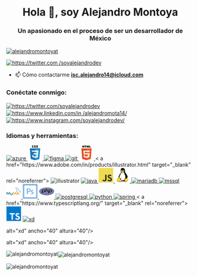 <h1 align="center">Hola 👋, soy Alejandro Montoya</h1>
<h3 align="center">Un apasionado en el proceso de ser un desarrollador de México</h3>

<p align="left" > <a href="https://github.com/ryo-ma/github-profile-trofeo"><img src="https://github-perfil-trofeo.vercel.app/?username=alejandromontoyat" alt ="alejandromontoyat" /></a> </p>

<p align="left"> <a href="https://twitter.com/https://twitter.com/soyalejandrodev" target="blank" ><img src="https://img.shields.io/twitter/follow/https://twitter.com/soyalejandrodev?logo=twitter&style=for-the-badge" alt="https://twitter.com /soyalejandrodev" /></a> </p>

- 📫 Cómo contactarme **isc.alejandro14@icloud.com**

<h3 align="left">Conéctate conmigo:</h3>
<p align="left">
<a href="https://twitter.com/https://twitter.com/soyalejandrodev" target="blank"><img align="center" src="https://raw.githubusercontent.com/rahuldkjain /github-profile-readme-generator/master/src/images/icons/Social/twitter.svg" alt="https://twitter.com/soyalejandrodev" height="30" width="40" /></ a>
<a href="https://linkedin.com/en/https://www.linkedin.com/en/alejandromota14/" target="blank"><img align="center" src="https: //raw.githubusercontent.com/rahuldkjain/github-profile-readme-generator/master/src/images/icons/Social/linked-in-alt.svg" alt="https://www.linkedin.com/in /alejandromota14/" alto="30" ancho="40" /></a>
<a href="https://instagram.com/https://www.instagram.com/soyalejandrodev/" target="blank"><img align="center" src="https://raw.githubusercontent. com/rahuldkjain/github-profile-readme-generator/master/src/images/icons/Social/instagram.svg" alt="https://www.instagram.com/soyalejandrodev/" height="30" width=" 40" /></a>
</p>

<h3 align="left">Idiomas y herramientas:</h3>
<p align="left"> <a href="https://azure.microsoft.com/en-in/" target="_blank" rel="noreferrer"> <img src="https://www. vectorlogo.zone/logos/microsoft_azure/microsoft_azure-icon.svg" alt="azure" width="40" height="40"/> </a> <a href="https://www.w3schools.com/ css/" target="_blank" rel="noreferrer"> <img src="https://raw.githubusercontent.com/devicons/devicon/master/icons/css3/css3-original-wordmark.svg" alt=" css3" width="40" height="40"/> </a> <a href="https://www.figma.com/" target="_blank" rel="noreferrer"> <img src=" https://www.vectorlogo.zone/logos/figma/figma-icon.svg" alt="figma" width="40" height="40"/> </a> <a href="https://git- scm.com/" target="_blank" rel="noreferrer"> <img src="https://www.vectorlogo.zone/logos/git-scm/git-scm-icon.svg" alt="git" ancho="40" altura="40"/> </a> <a href="https://www.w3.org/html/" target="_blank" rel="noreferrer"> <img src=" https://raw.githubusercontent.com/devicons/devicon/master/icons/html5/html5-original-wordmark.svg" alt="html5" width="40" height="40"/> </a> < a href="https://www.adobe.com/in/products/illustrator.html" target="_blank" rel="noreferrer"> <img src="https://www.vectorlogo.zone/logos/adobe_illustrator/adobe_illustrator-icon.svg" alt="illustrator " width="40" height="40"/> </a> <a href="https://www.java.com" target="_blank" rel="noreferrer"> <img src="https: //raw.githubusercontent.com/devicons/devicon/master/icons/java/java-original.svg" alt="java" width="40" height="40"/> </a> <a href=" https://developer.mozilla.org/en-US/docs/Web/JavaScript" target="_blank" rel="noreferrer"> <img src="https://raw.githubusercontent.com/devicons/devicon/master/icons/javascript/javascript-original.svg" alt="javascript" width="40" height="40"/> </a> <a href="https://www. linux.org/" target="_blank" rel="noreferrer"> <img src="https://raw.githubusercontent.com/devicons/devicon/master/icons/linux/linux-original.svg" alt=" linux" width="40" height="40"/> </a> <a href="https://mariadb.org/" target="_blank" rel="noreferrer"> <img src="https: //www.vectorlogo.zone/logos/mariadb/mariadb-icon.svg" alt="mariadb" width="40" height="40"/> </a> <a href="https://www.microsoft.com/en-us/sql-server" target="_blank" rel="noreferrer"> <img src="https://www.svgrepo.com/show/303229/microsoft-sql-server-logo. svg" alt="mssql" width="40" height="40"/> </a> <a href="https://www.mysql.com/" target="_blank" rel="noreferrer"> <img src="https://raw.githubusercontent.com/devicons/devicon/master/icons/mysql/mysql-original-wordmark.svg" alt="mysql" width="40" height="40"/> </a> <a href="https://www.photoshop.com/en" target="_blank" rel="noreferrer"> <img src="https://raw.githubusercontent.com/devicons/devicon/master/icons/photoshop/photoshop-line.svg" alt="photoshop" width="40" height="40"/> </a> <a href="https://www. php.net" target="_blank" rel="noreferrer"> <img src="https://raw.githubusercontent.com/devicons/devicon/master/icons/php/php-original.svg" alt="php " width="40" height="40"/> </a> <a href="https://www.postgresql.org" target="_blank" rel="noreferrer"> <img src="https: //raw.githubusercontent.com/devicons/devicon/master/icons/postgresql/postgresql-original-wordmark.svg" alt="postgresql" width="40" height="40"/> </a><a href="https://www.python.org" target="_blank" rel="noreferrer"> <img src="https://raw.githubusercontent.com/devicons/devicon/master/icons/python /python-original.svg" alt="python" width="40" height="40"/> </a> <a href="https://spring.io/" target="_blank" rel=" noreferrer"> <img src="https://www.vectorlogo.zone/logos/springio/springio-icon.svg" alt="spring" width="40" height="40"/> </a> < a href="https://www.typescriptlang.org/" target="_blank" rel="noreferrer"> <img src="https://raw.githubusercontent.com/devicons/devicon/master/icons/typescript/typescript-original.svg" alt="typescript" width="40" height="40"/> </a> <a href="https://www. adobe.com/products/xd.html" target="_blank" rel="noreferrer"> <img src="https://cdn.worldvectorlogo.com/logos/adobe-xd.svg" alt="xd" ancho ="40" altura="40"/> </a> </p>alt="xd" ancho="40" altura="40"/> </a> </p>alt="xd" ancho="40" altura="40"/> </a> </p>

<p><img align="left" src="https://github-readme-stats.vercel.app/api/top-langs?username=alejandromontoyat&show_icons=true&locale=en&layout=compact" alt="alejandromontoyat" /> </p>

<p> <img align="center" src="https://github-readme-stats.vercel.app/api?username=alejandromontoyat&show_icons=true&locale=en" alt="alejandromontoyat" /> </p>

<p><img align="center" src="https://github-readme-streak-stats.herokuapp.com/?user=alejandromontoyat&" alt="alejandromontoyat" /></p>
